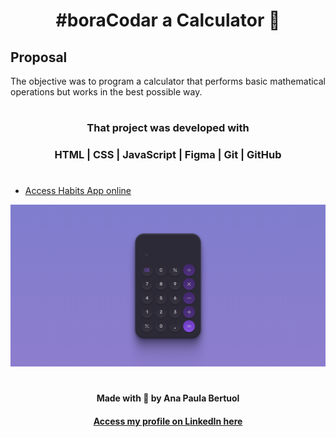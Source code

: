 <h1 align="center"><strong> #boraCodar a Calculator 🔢 </strong></h1>
  
<h2><strong>Proposal</strong></h2>
<p align="justify"> The objective was to program a calculator that performs basic mathematical operations but works in the best possible way. </p>

#

#### <h3 align="center"><strong> That project was developed with </strong></h3>

#### <h3 align="center">HTML | CSS | JavaScript | Figma | Git | GitHub </h3>

#

- [Access Habits App online](https://anaaaab.github.io/calculator/)

![preview](.github/preview.png)
#
  
<p align="center"><strong>Made with 🤍 by Ana Paula Bertuol </strong><p>
  

#### <p align="center">[Access my profile on LinkedIn here](https://www.linkedin.com/in/ana-paula-bertuol/) <p>
